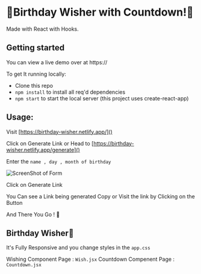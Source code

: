 # 🎉Birthday Wisher with Countdown!🎉

Made with React with Hooks.

## Getting started

You can view a live demo over at https://

To get It running locally:

- Clone this repo
- `npm install` to install all req'd dependencies
- `npm start` to start the local server (this project uses create-react-app)

## Usage:

Visit [https://birthday-wisher.netlify.app/]()

Click on Generate Link
or Head to [https://birthday-wisher.netlify.app/generate]()

Enter the `name , day , month of birthday`

![ScreenShot of Form](screenshots/generate.png)

Click on Generate Link

You Can see a Link being generated Copy or Visit the link by Clicking on the Button

And There You Go ! 🎉


## Birthday Wisher🎂

It's Fully Responsive and you change styles in the `app.css`

Wishing Component Page : `Wish.jsx`
Countdown Compenent Page : `Countdown.jsx`
